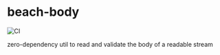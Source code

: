 # beach-body

![CI](https://github.com/jtmthf/beach-body/workflows/CI/badge.svg)

zero-dependency util to read and validate the body of a readable stream
